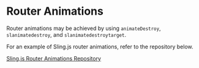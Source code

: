 # Router Animations

Router animations may be achieved by using ```animateDestroy```, ```slanimatedestroy```, and ```slanimatedestroytarget```.

For an example of Sling.js router animations, refer to the repository below.

[Sling.js Router Animations Repository](https://github.com/puckowski/SlingRouterAnimations)